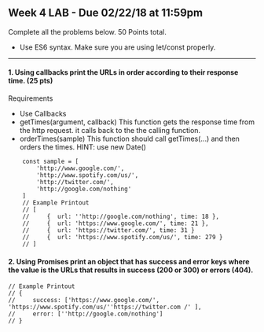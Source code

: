 ## Week 4 LAB - Due 02/22/18 at 11:59pm
Complete all the problems below. 50 Points total.

- Use ES6 syntax. Make sure you are using let/const properly.

---

#### 1. Using callbacks print the URLs in order according to their response time. (25 pts)
Requirements
- Use Callbacks
- getTimes(argument, callback)
This function gets the response time from the http request. it calls back to the the calling function.
- orderTimes(sample)
This function should call getTimes(...) and then orders the times.
HINT: use new Date()

```
    const sample = [
        'http://www.google.com/',
        'http://www.spotify.com/us/',
        'http://twitter.com/',
        'http://google.com/nothing'
    ]
    // Example Printout
    // [
    //     {  url: ''http://google.com/nothing', time: 18 },
    //     {  url: 'https://www.google.com/', time: 21 },
    //     {  url: 'https://twitter.com/', time: 31 }
    //     {  url: 'https://www.spotify.com/us/', time: 279 }
    // ]
```

#### 2. Using Promises print an object that has success and error keys where the value is the URLs that results in success (200 or 300) or errors (404).

    // Example Printout
    // {
    //     success: ['https://www.google.com/',            'https://www.spotify.com/us/''https://twitter.com /' ],
    //     error: [''http://google.com/nothing']
    // }
